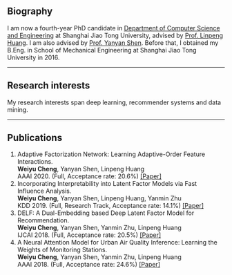 
## Biography
I am now a fourth-year PhD candidate in [Department of Computer Science and Engineering](http://www.cs.sjtu.edu.cn/en/) at Shanghai Jiao Tong University, advised by [Prof. Linpeng Huang](http://www.cs.sjtu.edu.cn/en/PeopleDetail.aspx?id=166). I am also advised by [Prof. Yanyan Shen](http://www.cs.sjtu.edu.cn/~shen-yy/). Before that, I obtained my B.Eng. in School of Mechanical Engineering at Shanghai Jiao Tong University in 2016.

-----
## Research interests
My research interests span deep learning, recommender systems and data mining.   

-----
## Publications 
1. Adaptive Factorization Network: Learning Adaptive-Order Feature Interactions.  
**Weiyu Cheng**, Yanyan Shen, Linpeng Huang     
AAAI 2020. (Full, Acceptance rate: 20.6%) [[Paper]](https://weiyucheng.github.io/Files/AAAI-ChengW.1650.pdf)  
2. Incorporating Interpretability into Latent Factor Models via Fast Influence Analysis.  
**Weiyu Cheng**, Yanyan Shen, Linpeng Huang, Yanmin Zhu     
KDD 2019. (Full, Research Track, Acceptance rate: 14.1%) [[Paper]](https://weiyucheng.github.io/Files/kdd19-sigconf.pdf)
3. DELF: A Dual-Embedding based Deep Latent Factor Model for Recommendation.  
**Weiyu Cheng**, Yanyan Shen, Yanmin Zhu, Linpeng Huang    
IJCAI 2018. (Full, Acceptance rate: 20.5%) [[Paper]](https://weiyucheng.github.io/Files/0462.pdf)
4. A Neural Attention Model for Urban Air Quality Inference: Learning the Weights of Monitoring Stations.  
**Weiyu Cheng**, Yanyan Shen, Yanmin Zhu, Linpeng Huang   
AAAI 2018. (Full, Acceptance rate: 24.6%) [[Paper]](https://weiyucheng.github.io/Files/16607-76685-1-PB.pdf)    

